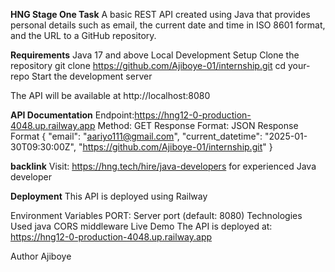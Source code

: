 **HNG Stage One Task**
A basic REST API created using Java that provides personal details such as email, the current date and time in ISO 8601 format, and the URL to a GitHub repository.

**Requirements**
Java 17 and above
Local Development Setup
Clone the repository
git clone https://github.com/Ajiboye-01/internship.git cd your-repo
Start the development server

The API will be available at http://localhost:8080

**API Documentation**
Endpoint:https://hng12-0-production-4048.up.railway.app
Method: GET
Response Format: JSON
Response Format
{ "email": "aariyo111@gmail.com", "current_datetime": "2025-01-30T09:30:00Z", "https://github.com/Ajiboye-01/internship.git" }

**backlink**
Visit: https://hng.tech/hire/java-developers for experienced Java developer

**Deployment**
This API is deployed using Railway

Environment Variables
PORT: Server port (default: 8080)
Technologies Used
java
CORS middleware
Live Demo
The API is deployed at: https://hng12-0-production-4048.up.railway.app

Author
Ajiboye
